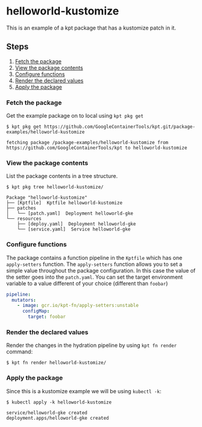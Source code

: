 # helloworld-kustomize

This is an example of a kpt package that has a kustomize
patch in it.

## Steps

1. [Fetch the package](#fetch-the-package)
2. [View the package contents](#view-the-package-contents)
3. [Configure functions](#configure-functions)
4. [Render the declared values](#render-the-declared-values)
5. [Apply the package](#apply-the-package)

### Fetch the package

Get the example package on to local using `kpt pkg get`

```shell
$ kpt pkg get https://github.com/GoogleContainerTools/kpt.git/package-examples/helloworld-kustomize

fetching package /package-examples/helloworld-kustomize from https://github.com/GoogleContainerTools/kpt to helloworld-kustomize
```

### View the package contents

List the package contents in a tree structure.

```shell
$ kpt pkg tree helloworld-kustomize/

Package "helloworld-kustomize"
├── [Kptfile]  Kptfile helloworld-kustomize
├── patches
│   └── [patch.yaml]  Deployment helloworld-gke
└── resources
    ├── [deploy.yaml]  Deployment helloworld-gke
    └── [service.yaml]  Service helloworld-gke
```

### Configure functions

The package contains a function pipeline in the `Kptfile` which has
one `apply-setters` function.  The `apply-setters` function allows you to
set a simple value throughout the package configuration.  In this case the
value of the setter goes into the `patch.yaml`.  You can set the target
environment variable to a value different of your choice (different
than `foobar`)

```yaml
pipeline:
  mutators:
    - image: gcr.io/kpt-fn/apply-setters:unstable
      configMap:
        target: foobar
```

### Render the declared values

Render the changes in the hydration pipeline by using `kpt fn render` command:

```shell
$ kpt fn render helloworld-kustomize/
```

### Apply the package

Since this is a kustomize example we will be using `kubectl -k`:

```shell
$ kubectl apply -k helloworld-kustomize

service/helloworld-gke created
deployment.apps/helloworld-gke created
```
